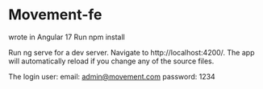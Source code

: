 # Movement-fe

wrote in Angular 17
Run npm install

Run ng serve for a dev server. Navigate to http://localhost:4200/. The app will automatically reload if you change any of the source files.

The login user:
email: admin@movement.com
password: 1234

